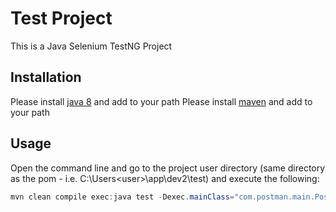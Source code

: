 # Test Project
This is a Java Selenium TestNG Project

## Installation
Please install [java 8](https://www.oracle.com/java/technologies/javase/javase-jdk8-downloads.html) and add to your path
Please install [maven](https://maven.apache.org/download.cgi) and add to your path

## Usage
Open the command line and go to the project user directory (same directory as the pom - i.e. C:\Users\<user>\app\dev2\test) and execute the following:
```java
mvn clean compile exec:java test -Dexec.mainClass="com.postman.main.Postman" -Dpackage="com.postman.test.selenium" -Dbrowser=chrome
